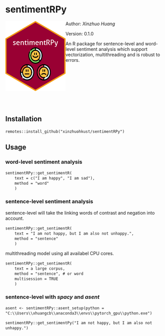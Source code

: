 
# sentimentRPy #

<img align='left' src="sentiment.png" width="188">

Author: *Xinzhuo Huang*

Version: 0.1.0

An R package for sentence-level and word-level sentiment analysis which support vectorization, multithreading and is robust to errors.

<br>
<br>
<br>
<br>
<br>
<br>
<br>


## Installation
```
remotes::install_github("xinzhuohkust/sentimentRPy")
```
## Usage

### word-level sentiment analysis
```
sentimentRPy::get_sentimentR(
    text = c("I am happy", "I am sad"),
    method = "word"
    )
```
### sentence-level sentiment analysis 
sentence-level will take the linking words of contrast and negation into account.
```
sentimentRPy::get_sentimentR(
    text = "I am not happy, but I am also not unhappy.",
    method = "sentence"
    )
```
multithreading model using all availabel CPU cores.

```
sentimentRPy::get_sentimentR(
    text = a large corpus,
    method = "sentence", # or word
    multisession = TRUE
    )
```

### sentence-level with *spacy* and *asent*

```
asent <- sentimentRPy::asent_setup(python = "C:\\Users\\xhuangcb\\anaconda3\\envs\\pytorch_gpu\\python.exe")
```
```
sentimentRPy::get_sentimentPy("I am not happy, but I am also not unhappy.")
```


